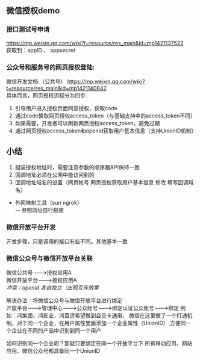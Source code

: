## 微信授权demo
### 接口测试号申请
https://mp.weixin.qq.com/wiki?t=resource/res_main&id=mp1421137522  
获取到：appID 、 appsecret  

### 公众号和服务号的网页授权登陆:  
微信开发文档:（公共号） 
https://mp.weixin.qq.com/wiki?t=resource/res_main&id=mp1421140842  
具体而言，网页授权流程分为四步:  
1. 引导用户进入授权页面同意授权，获取code
2. 通过code换取网页授权access_token（与基础支持中的access_token不同）
3. 如果需要，开发者可以刷新网页授权access_token，避免过期
4. 通过网页授权access_token和openid获取用户基本信息（支持UnionID机制）  

## 小结
1. 组装授权地址时，需要注意参数的顺序跟API保持一致
2. 回调地址必须在公网中能访问到的
3. 回调地址域名的设置（网页帐号	网页授权获取用户基本信息 修改 填写回调域名）

+ 外网映射工具（sun ngrok）  
 -- 参照网址自行搭建
 
### 微信开放平台开发
开发步骤，只是调用的接口有些不同。其他基本一致  
### 微信公众号与微信开放平台关联
微信公共号--->授权应用A  
微信开放平台--->授权应用A   
*冲突：openid 各自独立（出现互斥效果*

解决办法：将微信公众号与微信开放平台进行绑定  
开放平台--->管理中心--->公众账号--->绑定认证公众账号--->绑定
例如：鸿集团，鸿影业，鸿百货希望做到会员卡通用，
微信在这里做了一个打通机制，对于同一个企业，在用户属性里面添加一个企业属性（UnionID）,方便同一个企业在不同的产品中识别到同一个用户

如何识别同一个企业呢？那就只要绑定在同一个开放平台下
所有移动应用、网站应用、微信公众号都具备同一个UnionID